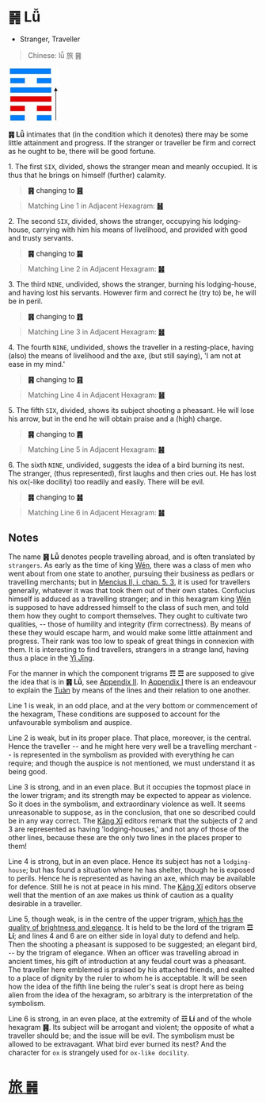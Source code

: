 # ䷷ Lǚ

* Stranger, Traveller

> Chinese: lǚ 旅 ䷷

<a id="p-187"/>

<img src="shapes/56.10.jpg" width="101" alt="旅">

**䷷ Lǚ** intimates that (in the condition which it denotes) there may be some little attainment and progress.
If the stranger or traveller be firm and correct as he ought to be, there will be good fortune.

1.<a id="56.1"/> The first `SIX`, divided, shows the stranger mean and meanly occupied. It is thus that he brings on himself (further) calamity.

> **䷷** changing to [**䷝**](e7a6bbli.md#30.1)

> Matching Line 1 in Adjacent Hexagram: [**䷶**](e4b8b0feng.md#55.1)

2.<a id="56.2"/> The second `SIX`, divided, shows the stranger, occupying his lodging-house, carrying with him his means of livelihood, and provided with good and trusty servants.

> **䷷** changing to [**䷱**](e9bc8eding.md#50.2)

> Matching Line 2 in Adjacent Hexagram: [**䷶**](e4b8b0feng.md#55.2)

<a id="p-188"/>

3.<a id="56.3"/> The third `NINE`, undivided, shows the stranger, burning his lodging-house, and having lost his servants. However firm and correct he (try to) be, he will be in peril.

> **䷷** changing to [**䷢**](e6998bjin.md#35.3)

> Matching Line 3 in Adjacent Hexagram: [**䷶**](e4b8b0feng.md#55.3)

4.<a id="56.4"/> The fourth `NINE`, undivided, shows the traveller in a resting-place, having (also) the means of livelihood and the axe, (but still saying), 'I am not at ease in my mind.'

> **䷷** changing to [**䷳**](e889aegen.md#52.4)

> Matching Line 4 in Adjacent Hexagram: [**䷶**](e4b8b0feng.md#55.4)

5.<a id="56.5"/> The fifth `SIX`, divided, shows its subject shooting a pheasant. He will lose his arrow, but in the end he will obtain praise and a (high) charge.

> **䷷** changing to [**䷠**](e981afdun.md#33.5)

> Matching Line 5 in Adjacent Hexagram: [**䷶**](e4b8b0feng.md#55.5)

6.<a id="56.6"/> The sixth `NINE`, undivided, suggests the idea of a bird burning its nest.
The stranger, (thus represented), first laughs and then cries out. He has lost his ox(-like docility) too readily and easily. There will be evil.

> **䷷** changing to [**䷽**](e5b08fe8bf87xiaoguo.md#62.6)

> Matching Line 6 in Adjacent Hexagram: [**䷶**](e4b8b0feng.md#55.6)

## Notes

The name **䷷ Lǚ** denotes people travelling abroad, and is often translated by `strangers`. As early as the time of king [Wén](https://en.wikipedia.org/wiki/King_Wen_of_Zhou), there was a class of men who went about from one state to another, pursuing their business as pedlars or travelling merchants; but in [Mencius II, i, chap. 5. 3](https://ctext.org/dictionary.pl?if=en&id=1633), it is used for travellers generally, whatever it was that took them out of their own states. Confucius himself is adduced as a travelling stranger; and in this hexagram king [Wén](https://en.wikipedia.org/wiki/King_Wen_of_Zhou) is supposed to have addressed himself to the class of such men, and told them how they ought to comport themselves. They ought to cultivate two qualities, -- those of humility and integrity (firm correctness). By means of these they would escape harm, and would make some little attainment and progress. Their rank was too low to speak of great things in connexion with them. It is interesting to find travellers, strangers in a strange land, having thus a place in the [Yì Jīng](https://en.wikipedia.org/wiki/I_Ching).

For the manner in which the component trigrams **☶** **☲** are supposed to give the idea that is in **䷷ Lǚ**, see [Appendix II](appendix02s1.md). In [Appendix I](appendix01s2.md#fn_180) there is an endeavour to explain the [Tuàn](https://ctext.org/book-of-changes/tuan-zhuan) by means of the lines and their relation to one another.

Line 1 is weak, in an odd place, and at the very bottom or commencement of the hexagram, These conditions are supposed to account for the unfavourable symbolism and auspice.

Line 2 is weak, but in its proper place. That place, moreover, is the central. Hence the traveller -- and he might here very well be a travelling merchant -- is represented in the symbolism as provided with everything he can require; and though the auspice is not mentioned, we must understand it as being good.

Line 3 is strong, and in an even place. But it occupies the topmost place in the lower trigram; and its strength may be expected to appear as violence. So it does in the symbolism, and extraordinary violence as well. It seems unreasonable to suppose, as in the conclusion, that one so described could be in any way correct. The [Kāng Xī](https://en.wikipedia.org/wiki/Kangxi_Dictionary) editors remark that the subjects of 2 and 3 are represented as having 'lodging-houses,' and not any of those of the other lines, because these are the only two lines in the places proper to them!

Line 4 is strong, but in an even place. Hence its subject has not a `lodging-house`; but has found a situation where he has shelter, though he is exposed to perils. Hence he is represented as having an axe, which may be available for defence. Still he is not at peace in his mind. The [Kāng Xī](https://en.wikipedia.org/wiki/Kangxi_Dictionary) editors observe well that the mention of an axe makes us think of caution as a quality desirable in a traveller.

Line 5, though weak, is in the centre of the upper trigram, [which has the quality of brightness and elegance](e5b7bdxun.md#p-190). It is held to be the lord of the trigram **☲ Lí**; and lines 4 and 6 are on either side in loyal duty to defend and help. Then the shooting a pheasant is supposed to be suggested; an elegant bird, -- by the trigram of elegance. When an officer was travelling abroad in ancient times, his gift of introduction at any feudal court was a pheasant. The traveller here emblemed is praised by his attached friends, and exalted to a place of dignity by the ruler to whom he is acceptable. It will be seen how the idea of the fifth line being the ruler's seat is dropt here as being alien from the idea of the hexagram, so arbitrary is the interpretation of the symbolism.

Line 6 is strong, in an even place, at the extremity of **☲ Lí** and of the whole hexagram **䷷**. Its subject will be arrogant and violent; the opposite of what a traveller should be; and the issue will be evil. The symbolism must be allowed to be extravagant. What bird ever burned its nest? And the character for `ox` is strangely used for `ox-like docility`.

# [旅 ䷷](e69785lv_cn.md)
